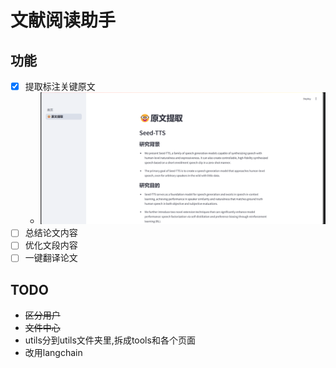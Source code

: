 # 文献阅读助手
## 功能
- [x] 提取标注关键原文
  - ![原文提取.png](images/%E5%8E%9F%E6%96%87%E6%8F%90%E5%8F%96.png)
- [ ] 总结论文内容
- [ ] 优化文段内容
- [ ] 一键翻译论文

## TODO
- ~~区分用户~~
- ~~文件中心~~
- utils分到utils文件夹里,拆成tools和各个页面
- 改用langchain